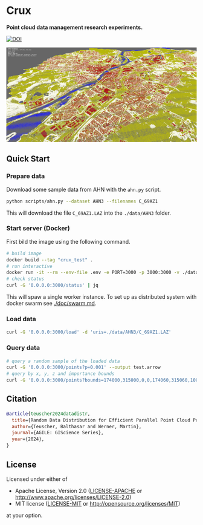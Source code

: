 # Crux

**Point cloud data management research experiments.**

[![DOI](https://zenodo.org/badge/771473869.svg)](https://zenodo.org/doi/10.5281/zenodo.10822177)

![](./assets/pointcloud.png)

## Quick Start

### Prepare data

Download some sample data from AHN with the `ahn.py` script.

```bash
python scripts/ahn.py --dataset AHN3 --filenames C_69AZ1
```

This will download the file `C_69AZ1.LAZ` into the `./data/AHN3` folder.

### Start server (Docker)

First bild the image using the following command.

```bash
# build image
docker build --tag "crux_test" .
# run interactive
docker run -it --rm --env-file .env -e PORT=3000 -p 3000:3000 -v ./data:/crux/data crux_test
# check status
curl -G '0.0.0.0:3000/status' | jq
```

This will spaw a single worker instance. To set up as distributed system with docker swarm see [./doc/swarm.md](./doc/swarm.md). 

### Load data

```bash
curl -G '0.0.0.0:3000/load' -d 'uris=./data/AHN3/C_69AZ1.LAZ'
```

### Query data

```bash
# query a random sample of the loaded data
curl -G '0.0.0.0:3000/points?p=0.001' --output test.arrow
# query by x, y, z and importance bounds
curl -G '0.0.0.0:3000/points?bounds=174000,315000,0,0,174060,315060,1000,1' --output test.arrow
```

## Citation

```bibtex
@article{teuscher2024datadistr,
  title={Random Data Distribution for Efficient Parallel Point Cloud Processing},
  author={Teuscher, Balthasar and Werner, Martin},
  journal={AGILE: GIScience Series},
  year={2024},
}
```

## License

Licensed under either of

 * Apache License, Version 2.0 ([LICENSE-APACHE](LICENSE-APACHE) or http://www.apache.org/licenses/LICENSE-2.0)
 * MIT license ([LICENSE-MIT](LICENSE-MIT) or http://opensource.org/licenses/MIT)

at your option.
